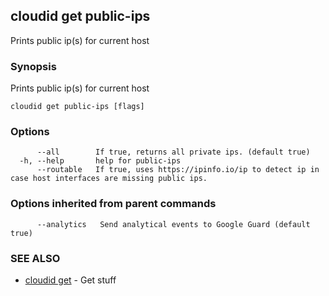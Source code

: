 ## cloudid get public-ips

Prints public ip(s) for current host

### Synopsis


Prints public ip(s) for current host

```
cloudid get public-ips [flags]
```

### Options

```
      --all        If true, returns all private ips. (default true)
  -h, --help       help for public-ips
      --routable   If true, uses https://ipinfo.io/ip to detect ip in case host interfaces are missing public ips.
```

### Options inherited from parent commands

```
      --analytics   Send analytical events to Google Guard (default true)
```

### SEE ALSO
* [cloudid get](cloudid_get.md)	 - Get stuff

